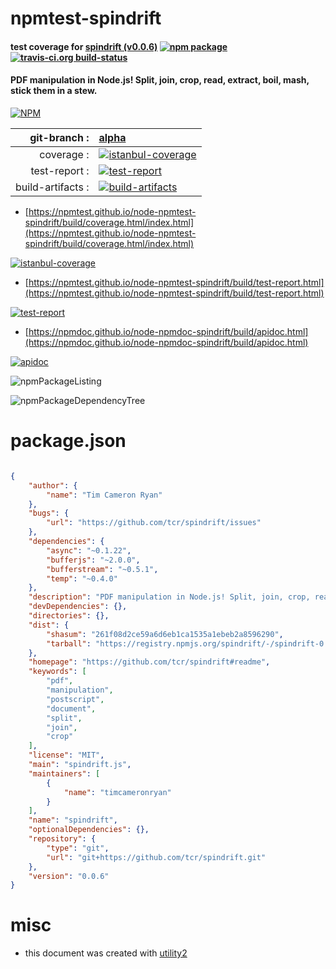 # npmtest-spindrift

#### test coverage for  [spindrift (v0.0.6)](https://github.com/tcr/spindrift#readme)  [![npm package](https://img.shields.io/npm/v/npmtest-spindrift.svg?style=flat-square)](https://www.npmjs.org/package/npmtest-spindrift) [![travis-ci.org build-status](https://api.travis-ci.org/npmtest/node-npmtest-spindrift.svg)](https://travis-ci.org/npmtest/node-npmtest-spindrift)

#### PDF manipulation in Node.js! Split, join, crop, read, extract, boil, mash, stick them in a stew.

[![NPM](https://nodei.co/npm/spindrift.png?downloads=true&downloadRank=true&stars=true)](https://www.npmjs.com/package/spindrift)

| git-branch : | [alpha](https://github.com/npmtest/node-npmtest-spindrift/tree/alpha)|
|--:|:--|
| coverage : | [![istanbul-coverage](https://npmtest.github.io/node-npmtest-spindrift/build/coverage.badge.svg)](https://npmtest.github.io/node-npmtest-spindrift/build/coverage.html/index.html)|
| test-report : | [![test-report](https://npmtest.github.io/node-npmtest-spindrift/build/test-report.badge.svg)](https://npmtest.github.io/node-npmtest-spindrift/build/test-report.html)|
| build-artifacts : | [![build-artifacts](https://npmtest.github.io/node-npmtest-spindrift/glyphicons_144_folder_open.png)](https://github.com/npmtest/node-npmtest-spindrift/tree/gh-pages/build)|

- [https://npmtest.github.io/node-npmtest-spindrift/build/coverage.html/index.html](https://npmtest.github.io/node-npmtest-spindrift/build/coverage.html/index.html)

[![istanbul-coverage](https://npmtest.github.io/node-npmtest-spindrift/build/screenCapture.buildCi.browser.%252Ftmp%252Fbuild%252Fcoverage.lib.html.png)](https://npmtest.github.io/node-npmtest-spindrift/build/coverage.html/index.html)

- [https://npmtest.github.io/node-npmtest-spindrift/build/test-report.html](https://npmtest.github.io/node-npmtest-spindrift/build/test-report.html)

[![test-report](https://npmtest.github.io/node-npmtest-spindrift/build/screenCapture.buildCi.browser.%252Ftmp%252Fbuild%252Ftest-report.html.png)](https://npmtest.github.io/node-npmtest-spindrift/build/test-report.html)

- [https://npmdoc.github.io/node-npmdoc-spindrift/build/apidoc.html](https://npmdoc.github.io/node-npmdoc-spindrift/build/apidoc.html)

[![apidoc](https://npmdoc.github.io/node-npmdoc-spindrift/build/screenCapture.buildCi.browser.%252Ftmp%252Fbuild%252Fapidoc.html.png)](https://npmdoc.github.io/node-npmdoc-spindrift/build/apidoc.html)

![npmPackageListing](https://npmtest.github.io/node-npmtest-spindrift/build/screenCapture.npmPackageListing.svg)

![npmPackageDependencyTree](https://npmtest.github.io/node-npmtest-spindrift/build/screenCapture.npmPackageDependencyTree.svg)



# package.json

```json

{
    "author": {
        "name": "Tim Cameron Ryan"
    },
    "bugs": {
        "url": "https://github.com/tcr/spindrift/issues"
    },
    "dependencies": {
        "async": "~0.1.22",
        "bufferjs": "~2.0.0",
        "bufferstream": "~0.5.1",
        "temp": "~0.4.0"
    },
    "description": "PDF manipulation in Node.js! Split, join, crop, read, extract, boil, mash, stick them in a stew. ",
    "devDependencies": {},
    "directories": {},
    "dist": {
        "shasum": "261f08d2ce59a6d6eb1ca1535a1ebeb2a8596290",
        "tarball": "https://registry.npmjs.org/spindrift/-/spindrift-0.0.6.tgz"
    },
    "homepage": "https://github.com/tcr/spindrift#readme",
    "keywords": [
        "pdf",
        "manipulation",
        "postscript",
        "document",
        "split",
        "join",
        "crop"
    ],
    "license": "MIT",
    "main": "spindrift.js",
    "maintainers": [
        {
            "name": "timcameronryan"
        }
    ],
    "name": "spindrift",
    "optionalDependencies": {},
    "repository": {
        "type": "git",
        "url": "git+https://github.com/tcr/spindrift.git"
    },
    "version": "0.0.6"
}
```



# misc
- this document was created with [utility2](https://github.com/kaizhu256/node-utility2)
